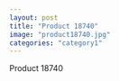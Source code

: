 ```yaml
---
layout: post
title: "Product 18740"
image: "product18740.jpg"
categories: "category1"
---
```

Product 18740
